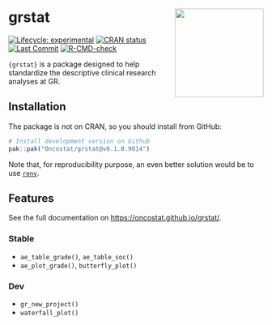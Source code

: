 
<!-- README.md is generated from README.Rmd. Please edit that file -->

# grstat <a href='https://Oncostat.github.io/grstat/'><img src='man/figures/logo.png' align="right" height="175" /></a>

<!-- badges: start -->

[![Lifecycle: experimental](https://img.shields.io/badge/lifecycle-experimental-orange.svg)](https://lifecycle.r-lib.org/articles/stages.html#experimental)
[![CRAN status](https://www.r-pkg.org/badges/version/grstat)](https://CRAN.R-project.org/package=grstat)
[![Last Commit](https://img.shields.io/github/last-commit/Oncostat/grstat)](https://github.com/Oncostat/grstat)
[![R-CMD-check](https://github.com/Oncostat/grstat/actions/workflows/R-CMD-check.yaml/badge.svg)](https://github.com/Oncostat/grstat/actions/workflows/R-CMD-check.yaml)
<!-- badges: end -->

`{grstat}` is a package designed to help standardize the descriptive clinical research analyses at GR.

## Installation

The package is not on CRAN, so you should install from GitHub:

``` r
# Install development version on Github
pak::pak("Oncostat/grstat@v0.1.0.9014")
```

Note that, for reproducibility purpose, an even better solution would be
to use [`renv`](https://rstudio.github.io/renv/articles/renv.html).

## Features

See the full documentation on https://oncostat.github.io/grstat/.

### Stable

- `ae_table_grade()`, `ae_table_soc()`
- `ae_plot_grade()`, `butterfly_plot()`

### Dev

- `gr_new_project()`
- `waterfall_plot()`
